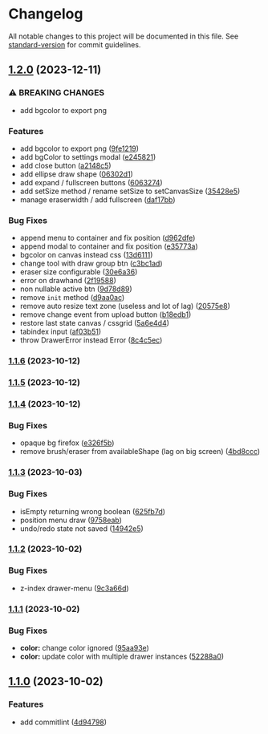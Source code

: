 # Changelog

All notable changes to this project will be documented in this file. See [standard-version](https://github.com/conventional-changelog/standard-version) for commit guidelines.

## [1.2.0](https://github.com/fabwcie/drawer/compare/v1.1.6...v1.2.0) (2023-12-11)


### ⚠ BREAKING CHANGES

* add bgcolor to export png

### Features

* add bgcolor to export png ([9fe1219](https://github.com/fabwcie/drawer/commits/9fe1219ed1d76cc2310abab7531a9e2c25d5520d))
* add bgColor to settings modal ([e245821](https://github.com/fabwcie/drawer/commits/e245821402c7a224bac72aaddf7c81b55610fbd9))
* add close button ([a2148c5](https://github.com/fabwcie/drawer/commits/a2148c51481eb9986bb72311971ec98959c872e9))
* add ellipse draw shape ([06302d1](https://github.com/fabwcie/drawer/commits/06302d17fe1d17c93a5f03d7fcb372093555e7d2))
* add expand / fullscreen buttons ([6063274](https://github.com/fabwcie/drawer/commits/6063274e66613572cc621c5ba76b95233c7f6d64))
* add setSize method / rename setSize to setCanvasSize ([35428e5](https://github.com/fabwcie/drawer/commits/35428e5979a9b4d446b42666b1f3da0018825dca))
* manage eraserwidth / add fullscreen ([daf17bb](https://github.com/fabwcie/drawer/commits/daf17bb392f8f531ac7f32e16f05f909c3a43b80))


### Bug Fixes

* append menu to container and fix position ([d962dfe](https://github.com/fabwcie/drawer/commits/d962dfeaa3caf5ae6b74a031d907c2ab69ee2f2a))
* append modal to container and fix position ([e35773a](https://github.com/fabwcie/drawer/commits/e35773ab2654a3f9cf5b6a25dae242ec366a0053))
* bgcolor on canvas instead css ([13d6111](https://github.com/fabwcie/drawer/commits/13d61111ae5105ab1ef01372f8d4b1a5e602ba75))
* change tool with draw group btn ([c3bc1ad](https://github.com/fabwcie/drawer/commits/c3bc1ad2e4a11464d0ba21a5824900f2eaa216e7))
* eraser size configurable ([30e6a36](https://github.com/fabwcie/drawer/commits/30e6a3698038fc40e9db4cca465c93d2440901cf))
* error on drawhand ([2f19588](https://github.com/fabwcie/drawer/commits/2f19588b4f830e0825481539d1eda7f47ea4bd11))
* non nullable active btn ([9d78d89](https://github.com/fabwcie/drawer/commits/9d78d8948074c4c5c4330641aaecb6a1b3c16636))
* remove `init` method ([d9aa0ac](https://github.com/fabwcie/drawer/commits/d9aa0ac00b4639589e2b2756ac27d9dce18ca510))
* remove auto resize text zone (useless and lot of lag) ([20575e8](https://github.com/fabwcie/drawer/commits/20575e83dba41f50184368b073c6f99e78ac3352))
* remove change event from upload button ([b18edb1](https://github.com/fabwcie/drawer/commits/b18edb1868fa5d0e1d78a6b005ee7805c9d2a1e9))
* restore last state canvas / cssgrid ([5a6e4d4](https://github.com/fabwcie/drawer/commits/5a6e4d4f1975f96b740ce44e5fb88e8c2d2b6e82))
* tabindex input ([af03b51](https://github.com/fabwcie/drawer/commits/af03b511bfd82a05ff2e390dfcf9f096f543bf04))
* throw DrawerError instead Error ([8c4c5ec](https://github.com/fabwcie/drawer/commits/8c4c5ec2c1c65434b5d69a4b3ce54ced8fc8aced))

### [1.1.6](https://github.com/fabwcie/drawer/compare/v1.1.5...v1.1.6) (2023-10-12)

### [1.1.5](https://github.com/fabwcie/drawer/compare/v1.1.4...v1.1.5) (2023-10-12)

### [1.1.4](https://github.com/fabwcie/drawer/compare/v1.1.3...v1.1.4) (2023-10-12)


### Bug Fixes

* opaque bg firefox ([e326f5b](https://github.com/fabwcie/drawer/commits/e326f5ba9782fe126035823a8af07433a6eb4802))
* remove brush/eraser from availableShape (lag on big screen) ([4bd8ccc](https://github.com/fabwcie/drawer/commits/4bd8ccc35905f85776db1dbe9760d55cc0d5e8cd))

### [1.1.3](https://github.com/fabwcie/drawer/compare/v1.1.2...v1.1.3) (2023-10-03)


### Bug Fixes

* isEmpty returning wrong boolean ([625fb7d](https://github.com/fabwcie/drawer/commits/625fb7dd501598751e5e0ce2d333949251b87c87))
* position menu draw ([9758eab](https://github.com/fabwcie/drawer/commits/9758eab66da44611ed15240cf462bb59adb92fb1))
* undo/redo state not saved ([14942e5](https://github.com/fabwcie/drawer/commits/14942e5fecbf8dc117b70121a4d97a08c1d7e41e))

### [1.1.2](https://github.com/fabwcie/drawer/compare/v1.1.1...v1.1.2) (2023-10-02)


### Bug Fixes

* z-index drawer-menu ([9c3a66d](https://github.com/fabwcie/drawer/commits/9c3a66d44f6362a42bec8dd6e5ec190c0f228258))

### [1.1.1](https://github.com/fabwcie/drawer/compare/v1.1.0...v1.1.1) (2023-10-02)


### Bug Fixes

* **color:** change color ignored ([95aa93e](https://github.com/fabwcie/drawer/commits/95aa93e28d45f844005043ef2577627c734e9e7b))
* **color:** update color with multiple drawer instances ([52288a0](https://github.com/fabwcie/drawer/commits/52288a0b1af0eca73f43d0f424b7dde6320ee479))

## [1.1.0](https://github.com/fabwcie/drawer/compare/v1.0.0...v1.1.0) (2023-10-02)


### Features

* add commitlint ([4d94798](https://github.com/fabwcie/drawer/commits/4d94798bea7ae9aa4756a253cf100e078ffc1e93))

